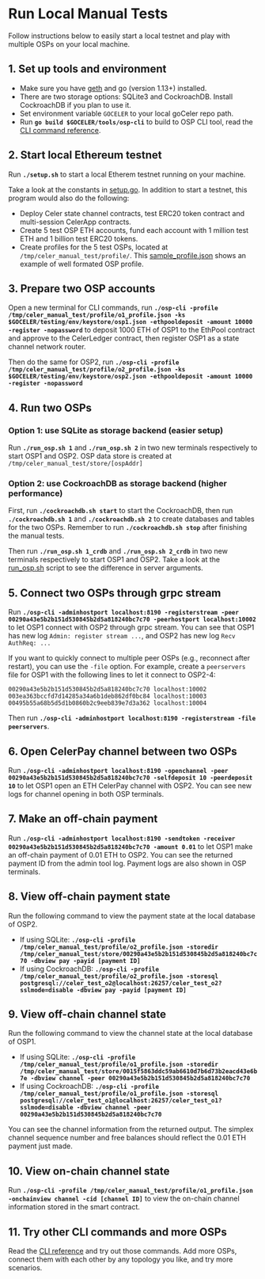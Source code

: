 # Run Local Manual Tests

Follow instructions below to easily start a local testnet and play with multiple OSPs on your local machine.

## 1. Set up tools and environment

- Make sure you have [geth](https://geth.ethereum.org/docs/install-and-build/installing-geth) and go (version 1.13+) installed.
- There are two storage options: SQLite3 and CockroachDB. Install CockroachDB if you plan to use it.
- Set environment variable `GOCELER` to your local goCeler repo path.
- Run **`go build $GOCELER/tools/osp-cli`** to build to OSP CLI tool, read the [CLI command reference](../../tools/osp-cli/README.md).

## 2. Start local Ethereum testnet

Run **`./setup.sh`** to start a local Etherem testnet running on your machine.

Take a look at the constants in [setup.go](./setup.go). In addition to start a testnet, this program would also do the following:

- Deploy Celer state channel contracts, test ERC20 token contract and multi-session CelerApp contracts.
- Create 5 test OSP ETH accounts, fund each account with 1 million test ETH and 1 billion test ERC20 tokens.
- Create profiles for the 5 test OSPs, located at `/tmp/celer_manual_test/profile/`. This [sample_profile.json](./sample_profile.json) shows an example of well formated OSP profile.

## 3. Prepare two OSP accounts

Open a new terminal for CLI commands, run **`./osp-cli -profile /tmp/celer_manual_test/profile/o1_profile.json -ks $GOCELER/testing/env/keystore/osp1.json -ethpooldeposit -amount 10000 -register -nopassword`** to deposit 1000 ETH of OSP1 to the EthPool contract and approve to the CelerLedger contract, then register OSP1 as a state channel network router.

Then do the same for OSP2, run **`./osp-cli -profile /tmp/celer_manual_test/profile/o2_profile.json -ks $GOCELER/testing/env/keystore/osp2.json -ethpooldeposit -amount 10000 -register -nopassword`**

## 4. Run two OSPs

### Option 1: use SQLite as storage backend (easier setup)

Run **`./run_osp.sh 1`** and **`./run_osp.sh 2`** in two new terminals respectively to start OSP1 and OSP2. OSP data store is created at `/tmp/celer_manual_test/store/[ospAddr]`

### Option 2: use CockroachDB as storage backend (higher performance)

First, run **`./cockroachdb.sh start`** to start the CockroachDB, then run **`./cockroachdb.sh 1`** and **`./cockroachdb.sh 2`** to create databases and tables for the two OSPs. Remember to run  **`./cockroachdb.sh stop`** after finishing the manual tests.

Then run **`./run_osp.sh 1_crdb`** and **`./run_osp.sh 2_crdb`** in two new terminals respectively to start OSP1 and OSP2. Take a look at the [run_osp.sh](./run_osp.sh) script to see the difference in server arguments.

## 5. Connect two OSPs through grpc stream

Run **`./osp-cli -adminhostport localhost:8190 -registerstream -peer 00290a43e5b2b151d530845b2d5a818240bc7c70 -peerhostport localhost:10002`** to let OSP1 connect with OSP2 through grpc stream. You can see that OSP1 has new log `Admin: register stream ...`, and OSP2 has new log `Recv AuthReq: ...`

If you want to quickly connect to multiple peer OSPs (e.g., reconnect after restart), you can use the `-file` option. For example, create a `peerservers` file for OSP1 with the following lines to let it connect to OSP2-4:
```
00290a43e5b2b151d530845b2d5a818240bc7c70 localhost:10002
003ea363bccfd7d14285a34a6b1deb862df0bc84 localhost:10003
00495b55a68b5d5d1b0860b2c9eeb839e7d3a362 localhost:10004
```
Then run **`./osp-cli -adminhostport localhost:8190 -registerstream -file peerservers`**.

## 6. Open CelerPay channel between two OSPs

Run **`./osp-cli -adminhostport localhost:8190 -openchannel -peer 00290a43e5b2b151d530845b2d5a818240bc7c70 -selfdeposit 10 -peerdeposit 10`** to let OSP1 open an ETH CelerPay channel with OSP2. You can see new logs for channel opening in both OSP terminals.

## 7. Make an off-chain payment

Run **`./osp-cli -adminhostport localhost:8190 -sendtoken -receiver 00290a43e5b2b151d530845b2d5a818240bc7c70 -amount 0.01`** to let OSP1 make an off-chain payment of 0.01 ETH to OSP2. You can see the returned payment ID from the admin tool log. Payment logs are also shown in OSP terminals.

## 8. View off-chain payment state

Run the following command to view the payment state at the local database of OSP2.

- If using SQLite: **`./osp-cli -profile /tmp/celer_manual_test/profile/o2_profile.json -storedir /tmp/celer_manual_test/store/00290a43e5b2b151d530845b2d5a818240bc7c70 -dbview pay -payid [payment ID]`**
- If using CockroachDB: **`./osp-cli -profile /tmp/celer_manual_test/profile/o2_profile.json -storesql postgresql://celer_test_o2@localhost:26257/celer_test_o2?sslmode=disable -dbview pay -payid [payment ID]`**

## 9. View off-chain channel state

Run the following command to view the channel state at the local database of OSP1.

- If using SQLite: **`./osp-cli -profile /tmp/celer_manual_test/profile/o1_profile.json -storedir /tmp/celer_manual_test/store/0015f5863ddc59ab6610d7b6d73b2eacd43e6b7e -dbview channel -peer 00290a43e5b2b151d530845b2d5a818240bc7c70`** 
- If using CockroachDB: **`./osp-cli -profile /tmp/celer_manual_test/profile/o1_profile.json -storesql postgresql://celer_test_o1@localhost:26257/celer_test_o1?sslmode=disable -dbview channel -peer 00290a43e5b2b151d530845b2d5a818240bc7c70`** 

You can see the channel information from the returned output. The simplex channel sequence number and free balances should reflect the 0.01 ETH payment just made.

## 10. View on-chain channel state

Run **`./osp-cli -profile /tmp/celer_manual_test/profile/o1_profile.json -onchainview channel -cid [channel ID]`** to view the on-chain channel information stored in the smart contract. 

## 11. Try other CLI commands and more OSPs

Read the [CLI reference](../../tools/osp-cli/README.md) and try out those commands. Add more OSPs, connect them with each other by any topology you like, and try more scenarios.


